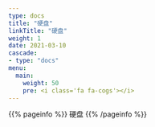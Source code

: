 ```yaml
---
type: docs
title: "硬盘"
linkTitle: "硬盘"
weight: 1
date: 2021-03-10
cascade:
- type: "docs"
menu:
  main:
    weight: 50
    pre: <i class='fa fa-cogs'></i>
---
```


{{% pageinfo %}}
硬盘
{{% /pageinfo %}}



